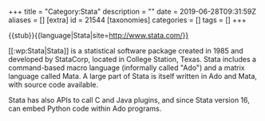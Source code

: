 +++
title = "Category:Stata"
description = ""
date = 2019-06-28T09:31:59Z
aliases = []
[extra]
id = 21544
[taxonomies]
categories = []
tags = []
+++

{{stub}}{{language|Stata|site=http://www.stata.com/}}

[[:wp:Stata|Stata]] is a statistical software package created in 1985 and developed by StataCorp, located in College Station, Texas. Stata includes a command-based macro language (informally called "Ado") and a matrix language called Mata. A large part of Stata is itself written in Ado and Mata, with source code available.

Stata has also APIs to call C and Java plugins, and since Stata version 16, can embed Python code within Ado programs.
